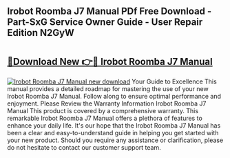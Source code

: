 ## Irobot Roomba J7 Manual PDf Free Download - Part-SxG Service Owner Guide - User Repair Edition N2GyW

# <h2><a href="http://bc1285.oget.top/?id=Irobot+Roomba+J7+Manual">🔗Download New 👉🔴 Irobot Roomba J7 Manual</a></h2>

[![Irobot Roomba J7 Manual new download](https://i.imgur.com/5g1atiW.png)](http://bc1285.oget.top/?id=Irobot+Roomba+J7+Manual)
Your Guide to Excellence This manual provides a detailed roadmap for mastering the use of your new Irobot Roomba J7 Manual. Follow along to ensure optimal performance and enjoyment. Please Review the Warranty Information Irobot Roomba J7 Manual This product is covered by a comprehensive warranty. This remarkable Irobot Roomba J7 Manual offers a plethora of features to enhance your daily life. It's our hope that the Irobot Roomba J7 Manual has been a clear and easy-to-understand guide in helping you get started with your new product. Should you require any assistance or clarification, please do not hesitate to contact our customer support team.
